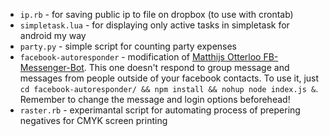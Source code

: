 - `ip.rb` - for saving public ip to file on dropbox (to use with crontab)
- `simpletask.lua` - for displaying only active tasks in simpletask for android my way
- `party.py` - simple script for counting party expenses
- `facebook-autoresponder` - modification of [Matthijs Otterloo FB-Messenger-Bot](https://github.com/matthijsotterloo/FB-Messenger-Bot). This one doesn't respond to group message and messages from people outside of your facebook contacts. To use it, just `cd facebook-autoresponder/ && npm install && nohup node index.js &`. Remember to change the message and login options beforehead!
- `raster.rb` - experimantal script for automating process of prepering negatives for CMYK screen printing
